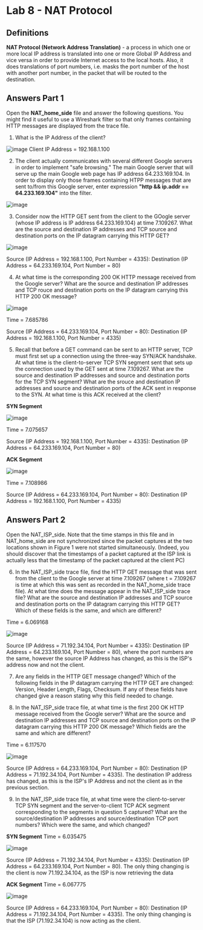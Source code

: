 # Lab 8 - NAT Protocol
## Definitions
**NAT Protocol (Network Address Translation)** - a process in which one or more local IP address is translated into one or more Global IP Address and vice versa in order to provide Internet access to the local hosts. Also, it does translations of port numbers, i.e. masks the port number of the host with another port number, in the packet that will be routed to the destination.

## Answers Part 1
Open the **NAT_home_side** file and answer the following questions.  You might find it useful to use a Wireshark filter so that only frames containing HTTP messages are displayed from the trace file. 
  1. What is the IP Address of the client?

  ![image](https://user-images.githubusercontent.com/89669624/141239028-dca2e3cc-dfca-45b2-93d0-1df58341287f.png)
Client IP Address = 192.168.1.100

  2. The client actually communicates with several different Google servers in order to implement "safe browsing." The main Google server that will serve up the main Google web page has IP address 64.233.169.104. In order to display only those frames containing HTPP messages that are sent to/from this Google server, enter expression **"http && ip.addr == 64.233.169.104"** into the filter.

  ![image](https://user-images.githubusercontent.com/89669624/141239709-c550b5da-77f5-4360-91b0-cae60d821092.png)

  3. Consider now the HTTP GET sent from the client to the GOogle server (whose IP address is IP address 64.233.169.104) at time 7.109267. What are the source and destination IP addresses and TCP source and destination ports on the IP datagram carrying this HTTP GET?

  ![image](https://user-images.githubusercontent.com/89669624/141240132-9423573a-c7b8-4069-b6ec-4a15eeced206.png)

Source (IP Address = 192.168.1.100, Port Number = 4335): Destination (IP Address = 64.233.169.104, Port Number = 80)

  4. At what time is the corresponding 200 OK HTTP message received from the Google server? What are the source and destination IP addresses and TCP rouce and destination ports on the IP datagram carrying this HTTP 200 OK message?

  ![image](https://user-images.githubusercontent.com/89669624/141245806-9b078259-717f-4b6a-be96-f608aaa77f0c.png)

Time = 7.685786

Source (IP Address = 64.233.169.104, Port Number = 80): Destination (IP Address = 192.168.1.100, Port Number = 4335)

  5. Recall that before a GET command can be sent to an HTTP server, TCP must first set up a connection using the three-way SYN/ACK handshake. At what time is the client-to-server TCP SYN segment sent that sets up the connection used by the GET sent at time 7.109267. What are the source and destination IP addresses and source and destination ports for the TCP SYN segment? What are the srouce and destination IP addresses and source and destination ports of the ACK sent in response to the SYN. At what time is this ACK received at the client?

**SYN Segment**

![image](https://user-images.githubusercontent.com/89669624/141246776-25bfb577-28ef-42f2-bbdf-af00e7d7dfd5.png)

Time = 7.075657

Source (IP Address = 192.168.1.100, Port Number = 4335): Destination (IP Address = 64.233.169.104, Port Number = 80)

**ACK Segment**

![image](https://user-images.githubusercontent.com/89669624/141247230-c9f5f999-7761-4bd4-b367-a4aac23bb1d8.png)

Time = 7.108986

Source (IP Address = 64.233.169.104, Port Number = 80): Destination (IP Address = 192.168.1.100, Port Number = 4335)

## Answers Part 2
Open the NAT_ISP_side.  Note that the time stamps in this file and in NAT_home_side are not synchronized since the packet captures at the two locations shown in Figure 1 were not started simultaneously. (Indeed, you should discover that the timestamps of a packet captured at the ISP link is actually less that the timestamp of the packet captured at the client PC)

  6. In the NAT_ISP_side trace file, find the HTTP GET message that was sent from the client to the Google server at time 7.109267 (where t = 7.109267 is time at which this was sent as recorded in the NAT_home_side trace file). At what time does the message appear in the NAT_ISP_side trace file? What are the source and destination IP addresses and TCP source and destination ports on the IP datagram carrying this HTTP GET? Which of these fields is the same, and which are different?

Time = 6.069168

![image](https://user-images.githubusercontent.com/89669624/141248299-1fecc052-f631-4a1d-9d6f-40665a679e90.png)

Source (IP Address = 71.192.34.104, Port Number = 4335): Destination (IP Address = 64.233.169.104, Port Number = 80), where the port numbers are the same, however the source IP Address has changed, as this is the ISP's address now and not the client.

  7. Are any fields in the HTTP GET message changed? Which of the following fields in the IP datagram carrying the HTTP GET are changed: Version, Header Length, Flags, Checksum. If any of these fields have changed give a reason stating why this field needed to change.

  8. In the NAT_ISP_side trace file, at what time is the first 200 OK HTTP message received from the Google server? What are the source and destination IP addresses and TCP source and destination ports on the IP datagram carrying this HTTP 200 OK message? Which fields are the same and which are different?

Time = 6.117570

![image](https://user-images.githubusercontent.com/89669624/141249306-4ec037cf-c52c-4305-a44c-83238a25c8b8.png)

Source (IP Address = 64.233.169.104, Port Number = 80): Destination (IP Address = 71.192.34.104, Port Number = 4335). The destination IP address has changed, as this is the ISP's IP Address and not the client as in the previous section.

  9. In the NAT_ISP_side trace file, at what time were the client-to-server TCP SYN segment and the server-to-client TCP ACK segment corresponding to the segments in question 5 captured? What are the source/destination IP addresses and source/destination TCP port numbers? Which were the same, and which changed?

**SYN Segment** Time = 6.035475

![image](https://user-images.githubusercontent.com/89669624/141249664-0fd8c64f-07e5-40fd-83f3-283762fdcf2c.png)

Source (IP Address = 71.192.34.104, Port Number = 4335): Destination (IP Address = 64.233.169.104, Port Number = 80). The only thing changing is the client is now 71.192.34.104, as the ISP is now retrieving the data

**ACK Segment** Time = 6.067775

![image](https://user-images.githubusercontent.com/89669624/141249727-c7b0d312-404c-4675-9135-7ec6e1d417b6.png)

Source (IP Address = 64.233.169.104, Port Number = 80): Destination (IP Address = 71.192.34.104, Port Number = 4335). The only thing changing is that the ISP (71.192.34.104) is now acting as the client.
